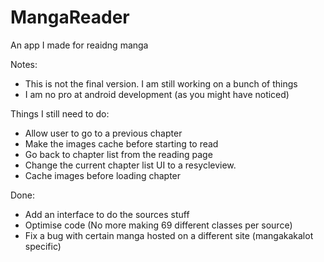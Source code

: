 # MangaReader

An app I made for reaidng manga


Notes:
  - This is not the final version. I am still working on a bunch of things
  - I am no pro at android development (as you might have noticed)
  
  
Things I still need to do:
  - Allow user to go to a previous chapter
  - Make the images cache before starting to read
  - Go back to chapter list from the reading page
  - Change the current chapter list UI to a resycleview.
  - Cache images before loading chapter    


Done:
  - Add an interface to do the sources stuff
  - Optimise code (No more making 69 different classes per source)
  - Fix a bug with certain manga hosted on a different site (mangakakalot specific)

